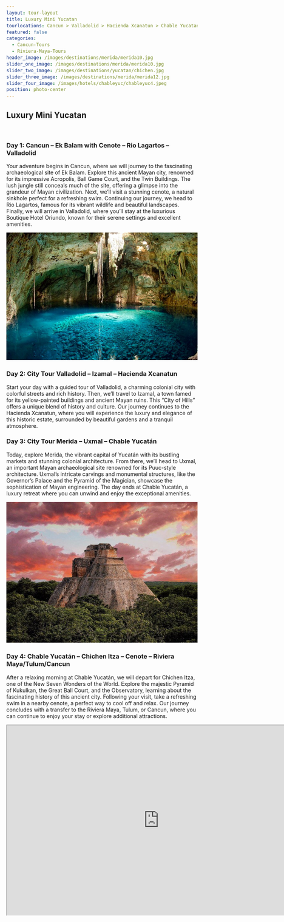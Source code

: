 ```yaml
---
layout: tour-layout
title: Luxury Mini Yucatan
tourlocations: Cancun > Valladolid > Hacienda Xcanatun > Chable Yucatan > Riviera Maya
featured: false
categories:
  - Cancun-Tours
  - Riviera-Maya-Tours
header_image: /images/destinations/merida/merida10.jpg
slider_one_image: /images/destinations/merida/merida10.jpg
slider_two_image: /images/destinations/yucatan/chichen.jpg
slider_three_image: /images/destinations/merida/merida12.jpg
slider_four_image: /images/hotels/chableyuc/chableyuc4.jpeg
position: photo-center
---
```

## Luxury Mini Yucatan

&nbsp;

### Day 1: Cancun – Ek Balam with Cenote – Rio Lagartos – Valladolid

Your adventure begins in Cancun, where we will journey to the fascinating archaeological site of Ek Balam. Explore this ancient Mayan city, renowned for its impressive Acropolis, Ball Game Court, and the Twin Buildings. The lush jungle still conceals much of the site, offering a glimpse into the grandeur of Mayan civilization. Next, we’ll visit a stunning cenote, a natural sinkhole perfect for a refreshing swim. Continuing our journey, we head to Rio Lagartos, famous for its vibrant wildlife and beautiful landscapes. Finally, we will arrive in Valladolid, where you’ll stay at the luxurious Boutique Hotel Oriundo, known for their serene settings and excellent amenities.

![](/images/destinations/yucatan/yucatan8.jpg)

### Day 2: City Tour Valladolid – Izamal – Hacienda Xcanatun

Start your day with a guided tour of Valladolid, a charming colonial city with colorful streets and rich history. Then, we’ll travel to Izamal, a town famed for its yellow-painted buildings and ancient Mayan ruins. This “City of Hills” offers a unique blend of history and culture. Our journey continues to the Hacienda Xcanatun, where you will experience the luxury and elegance of this historic estate, surrounded by beautiful gardens and a tranquil atmosphere.

### Day 3: City Tour Merida – Uxmal – Chable Yucatán

Today, explore Merida, the vibrant capital of Yucatán with its bustling markets and stunning colonial architecture. From there, we’ll head to Uxmal, an important Mayan archaeological site renowned for its Puuc-style architecture. Uxmal’s intricate carvings and monumental structures, like the Governor’s Palace and the Pyramid of the Magician, showcase the sophistication of Mayan engineering. The day ends at Chable Yucatán, a luxury retreat where you can unwind and enjoy the exceptional amenities.

![](/images/destinations/yucatan/yucatan9.jpg)

### Day 4: Chable Yucatán – Chichen Itza – Cenote – Riviera Maya/Tulum/Cancun

After a relaxing morning at Chable Yucatán, we will depart for Chichen Itza, one of the New Seven Wonders of the World. Explore the majestic Pyramid of Kukulkan, the Great Ball Court, and the Observatory, learning about the fascinating history of this ancient city. Following your visit, take a refreshing swim in a nearby cenote, a perfect way to cool off and relax. Our journey concludes with a transfer to the Riviera Maya, Tulum, or Cancun, where you can continue to enjoy your stay or explore additional attractions.

<div class="map-container">

<iframe src="https://www.google.com/maps/d/u/0/embed?mid=1hXO0LcfrxHWuPfMBnQL_REZo9M00a_Q&amp;ehbc=2E312F&amp;noprof=1" width="800" height="500"></iframe>

</div>

&nbsp;